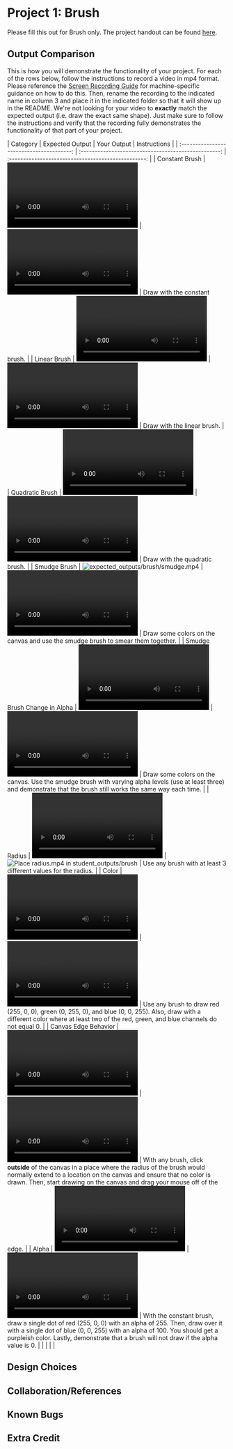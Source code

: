 # Project 1: Brush

Please fill this out for Brush only. The project handout can be found [here](https://cs1230.graphics/projects/raster/1).

## Output Comparison
This is how you will demonstrate the functionality of your project. For each of the rows below, follow the instructions to record a video in mp4 format. Please reference the [Screen Recording Guide](https://cs1230.graphics/docs/screen-recording/) for machine-specific guidance on how to do this. Then, rename the recording to the indicated name in column 3 and place it in the indicated folder so that it will show up in the README. We're not looking for your video to **exactly** match the expected output (i.e. draw the exact same shape). Just make sure to follow the instructions and verify that the recording fully demonstrates the functionality of that part of your project.

| Category | Expected Output | Your Output | Instructions |
| :---------------------------------------: | :--------------------------------------------------: | :-------------------------------------------------: | 
| Constant Brush |  ![expected_outputs/brush/constant.mp4](expected_outputs/brush/constant.mp4) | ![Place constant.mp4 in student_outputs/brush](student_outputs/brush/constant.mp4) | Draw with the constant brush. |
| Linear Brush |  ![expected_outputs/brush/linear.mp4](expected_outputs/brush/linear.mp4) | ![Place linear.mp4 in student_outputs/brush](student_outputs/brush/linear.mp4) | Draw with the linear brush. |
| Quadratic Brush |  ![expected_outputs/brush/quadratic.mp4](expected_outputs/brush/quadratic.mp4) | ![Place quadratic.mp4 in student_outputs/brush](student_outputs/brush/quadratic.mp4) | Draw with the quadratic brush. |
| Smudge Brush |  ![expected_outputs/brush/smudge.mp4](expected_outputs/brush/smudge) | ![Place smudge.mp4 in student_outputsbrush](student_outputs/brush/smudge.mp4) | Draw some colors on the canvas and use the smudge brush to smear them together. |
| Smudge Brush Change in Alpha |  ![expected_outputs/brush/smudge_change_in_alpha.mp4](expected_outputs/brush/smudge_change_in_alpha.mp4) | ![Place smudge_change_in_alpha.mp4 in student_outputs/brush](student_outputs/brush/smudge_change_in_alpha.mp4) | Draw some colors on the canvas. Use the smudge brush with varying alpha levels (use at least three) and demonstrate that the brush still works the same way each time. |
| Radius |  ![expected_outputs/brush/radius.mp4](expected_outputs/brush/radius.mp4) | ![Place radius.mp4 in student_outputs/brush](student_outputs/texture_cube2.png) | Use any brush with at least 3 different values for the radius. |
| Color |  ![expected_outputs/brush/color.mp4](expected_outputs/brush/color.mp4) | ![Place color.mp4 in student_outputs/brush](student_outputs/brush/color.mp4) | Use any brush to draw red (255, 0, 0), green (0, 255, 0), and blue (0, 0, 255). Also, draw with a different color where at least two of the red, green, and blue channels do not equal 0. |
| Canvas Edge Behavior |  ![expected_outputs/brush/canvas_edge_behavior.mp4](expected_outputs/brush/canvas_edge_behavior.mp4) | ![Place canvas_edge_behavior.mp4 in student_outputs/brush](student_outputs/brush/canvas_edge_behavior.mp4) | With any brush, click **outside** of the canvas in a place where the radius of the brush would normally extend to a location on the canvas and ensure that no color is drawn. Then, start drawing on the canvas and drag your mouse off of the edge. |
| Alpha | ![expected_outputs/brush/alpha.mp4](expected_outputs/brush/alpha.mp4) | ![Place alpha.mp4 in student_outputs/brush](student_outputs/brush/alpha.mp4) | With the constant brush, draw a single dot of red (255, 0, 0) with an alpha of 255. Then, draw over it with a single dot of blue (0, 0, 255) with an alpha of 100. You should get a purpleish color. Lastly, demonstrate that a brush will not draw if the alpha value is 0. |
| | | |

## Design Choices

## Collaboration/References

## Known Bugs

## Extra Credit